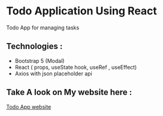 # Todo Application Using React 

Todo App for managing tasks 

## Technologies  : 
+ Bootstrap 5 (Modal)
+ React ( props, useState hook, useRef , useEffect)
+ Axios with json placeholder api 

## Take A look on My website here : 
 <a href="https://keen-snyder-e3edee.netlify.app/"> Todo App website </a>

